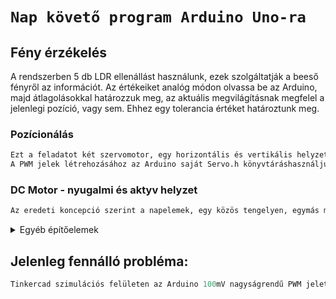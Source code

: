 # `Nap követő program Arduino Uno-ra` 

## Fény érzékelés

A rendszerben 5 db LDR ellenállást használunk, ezek szolgáltatják a beeső fényről az információt. Az értékeiket analóg módon olvassa be az Arduino, majd átlagolásokkal határozzuk meg, az aktuális megvilágításnak megfelel a jelenlegi pozíció, vagy sem.
Ehhez egy tolerancia értéket határoztunk meg.


### Pozícionálás
``` r
Ezt a feladatot két szervomotor, egy horizontális és vertikális helyzetű állítja be, a vezérlő által kiadott PWM jelek alapján.
A PWM jelek létrehozásához az Arduino saját Servo.h könyvtáráshasználjuk.
```
### DC Motor - nyugalmi és aktyv helyzet

```r
Az eredeti koncepció szerint a napelemek, egy közös tengelyen, egymás mögött helyezkednek el, azonban megfelelő megvilágítás esetén a DC motor forgatja ki őket egymás mellé kiosztva, mintegy virág szirmait imitálva. Ennek a mozgásnak a szabályzásáról a CW és CCW végállás kapcsolók/gombok gondoskodnak. CW a nyugalmi helyzet érzékeléséért, míg CCW az aktív helyzet érzékeléséért felel.
```

<details>
<summary> Egyéb építőelemek</summary>

``` r
Napelem: A vezérlés nem rendelkezik róla, sorba kötött a generátorral,így feszültségük összegződik, ezek együttessen csatlakoznak a feszültség szabályozó Input lábára
```
```r
Feszültség szabályozó: Biztosítja a megfelelő feszültséget a vezérlőnek,a szervó motoroknak, valamint az LDR-eknek.
```
```r
Motor vezérlő: A DC motor meghajtásához egy motorvezétlő volt szükséges a megfelelő működés elérése érdekében
```

</details>

## Jelenleg fennálló probléma:
```r
Tinkercad szimulációs felületen az Arduino 100mV nagyságrendű PWM jelet állít elő, mely valószínűleg nem elegendő a szervók pozícionálásához
```